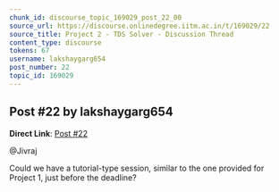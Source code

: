 ```yaml
---
chunk_id: discourse_topic_169029_post_22_00
source_url: https://discourse.onlinedegree.iitm.ac.in/t/169029/22
source_title: Project 2 - TDS Solver - Discussion Thread
content_type: discourse
tokens: 67
username: lakshaygarg654
post_number: 22
topic_id: 169029
---
```


## Post #22 by lakshaygarg654

**Direct Link**: [Post #22](https://discourse.onlinedegree.iitm.ac.in/t/169029/22)

@Jivraj

Could we have a tutorial-type session, similar to the one provided for Project 1, just before the deadline?
